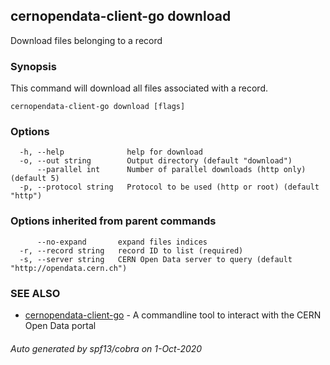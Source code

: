 ## cernopendata-client-go download

Download files belonging to a record

### Synopsis

This command will download all files associated
with a record.

```
cernopendata-client-go download [flags]
```

### Options

```
  -h, --help              help for download
  -o, --out string        Output directory (default "download")
      --parallel int      Number of parallel downloads (http only) (default 5)
  -p, --protocol string   Protocol to be used (http or root) (default "http")
```

### Options inherited from parent commands

```
      --no-expand       expand files indices
  -r, --record string   record ID to list (required)
  -s, --server string   CERN Open Data server to query (default "http://opendata.cern.ch")
```

### SEE ALSO

* [cernopendata-client-go](cernopendata-client-go.md)	 - A commandline tool to interact with the CERN Open Data portal

###### Auto generated by spf13/cobra on 1-Oct-2020
